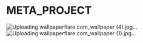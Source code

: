 # META_PROJECT

![Uploading wallpaperflare.com_wallpaper (4).jpg…]()
![Uploading wallpaperflare.com_wallpaper (1).jpg…]()

